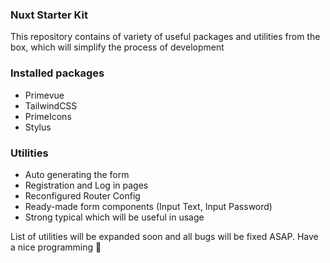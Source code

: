 ### Nuxt Starter Kit

This repository contains of variety of useful packages and utilities from the box, which will simplify the process of development

### Installed packages
- Primevue
- TailwindCSS
- PrimeIcons
- Stylus

### Utilities
- Auto generating the form
- Registration and Log in pages
- Reconfigured Router Config
- Ready-made form components (Input Text, Input Password)
- Strong typical which will be useful in usage

List of utilities will be expanded soon and all bugs will be fixed ASAP.
Have a nice programming 💫
